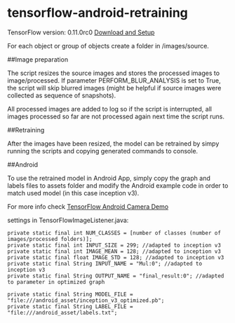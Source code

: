 # tensorflow-android-retraining

TensorFlow version: 0.11.0rc0 [Download and Setup](https://www.tensorflow.org/versions/r0.11/get_started/os_setup.html)

For each object or group of objects create a folder in /images/source.

##Image preparation

The script resizes the source images and stores the processed images to image/processed. If parameter PERFORM_BLUR_ANALYSIS is set to True, the script will skip blurred images (might be helpful if source images were collected as sequence of snapshots).

All processed images are added to log so if the script is interrupted, all images processed so far are not processed again next time the script runs.

##Retraining

After the images have been resized, the model can be retrained by simpy running the scripts and copying generated commands to console.

##Android

To use the retrained model in Android App, simply copy the graph and labels files to assets folder and modify the Android example code in order to match used model (in this case inception v3).

For more info check [TensorFlow Android Camera Demo](https://github.com/tensorflow/tensorflow/tree/master/tensorflow/examples/android)

settings in TensorFlowImageListener.java:
```
private static final int NUM_CLASSES = [number of classes (number of images/processed folders)];
private static final int INPUT_SIZE = 299; //adapted to inception v3
private static final int IMAGE_MEAN = 128; //adapted to inception v3
private static final float IMAGE_STD = 128; //adapted to inception v3
private static final String INPUT_NAME = "Mul:0"; //adapted to inception v3
private static final String OUTPUT_NAME = "final_result:0"; //adapted to parameter in optimized graph

private static final String MODEL_FILE = "file:///android_asset/inception_v3_optimized.pb";
private static final String LABEL_FILE = "file:///android_asset/labels.txt";
```



